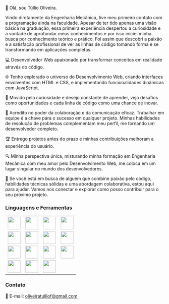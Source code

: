 👋 Olá, sou Túllio Oliveira. 

Vindo diretamente da Engenharia Mecânica, tive meu primeiro contato com a programação ainda na faculdade.
Apesar de ter tido apenas uma visão básica na graduação, essa primeira experiência despertou a curiosidade e a vontade de aprofundar meus conhecimentos e por isso iniciei minha busca por conhecimento teórico e prático.
Foi assim que descobri a paixão e a satisfação profissional de ver as linhas de código tomando forma e se transformando em aplicações completas.


💻 Desenvolvedor Web apaixonado por transformar conceitos em realidade através do código. 

🌐 Tenho explorado o universo do Desenvolvimento Web, criando interfaces envolventes com HTML e CSS, e implementando funcionalidades dinâmicas com JavaScript.

🚀 Movido pela curiosidade e desejo constante de aprender, vejo desafios como oportunidades e cada linha de código como uma chance de inovar.

🤝 Acredito no poder da colaboração e da comunicação eficaz. Trabalhar em equipe é a chave para o sucesso em qualquer projeto. Minhas habilidades de resolução de problemas complementam meu perfil, me tornando um desenvolvedor completo.

🏆 Entrego projetos antes do prazo e minhas contribuições melhoram a experiência do usuário.

🔍 Minha perspectiva única, misturando minha formação em Engenharia Mecânica com meu amor pelo Desenvolvimento Web, me coloca em um lugar singular no mundo dos desenvolvedores.

🤝 Se você está em busca de alguém que combine paixão pelo código, habilidades técnicas sólidas e uma abordagem colaborativa, estou aqui para ajudar. Vamos nos conectar e explorar como posso contribuir para o seu próximo projeto. 

### Linguagens e Ferramentas

<table>
  <tr>
    <td align="center"><img src="https://img.shields.io/badge/-JavaScript-F7DF1E?style=for-the-badge&logo=javascript&logoColor=black" height="40"></td>
    <td align="center"><img src="https://img.shields.io/badge/-React.js-61DAFB?style=for-the-badge&logo=react&logoColor=black" height="40"></td>
    <td align="center"><img src="https://img.shields.io/badge/-HTML5-E34F26?style=for-the-badge&logo=html5&logoColor=white" height="40"></td>
    <td align="center"><img src="https://img.shields.io/badge/-CSS3-1572B6?style=for-the-badge&logo=css3&logoColor=white" height="40"></td>
  </tr>
  <tr>
    <td align="center"><img src="https://img.shields.io/badge/-Styled%20Components-DB7093?style=for-the-badge&logo=styled-components&logoColor=white" height="40"></td>
    <td align="center"><img src="https://img.shields.io/badge/-Node.js-339933?style=for-the-badge&logo=node.js&logoColor=white" height="40"></td>
    <td align="center"><img src="https://img.shields.io/badge/-Prisma-2D3748?style=for-the-badge&logo=prisma&logoColor=white" height="40"></td>
    <td align="center"><img src="https://img.shields.io/badge/-Jest-C21325?style=for-the-badge&logo=jest&logoColor=white" height="40"></td>
  </tr>
  <tr>
    <td align="center"><img src="https://img.shields.io/badge/-TypeScript-007ACC?style=for-the-badge&logo=typescript&logoColor=white" height="40"></td>
    <td align="center"><img src="https://img.shields.io/badge/-MongoDB-47A248?style=for-the-badge&logo=mongodb&logoColor=white" height="40"></td>
    <td align="center"><img src="https://img.shields.io/badge/-PostgreSQL-336791?style=for-the-badge&logo=postgresql&logoColor=white" height="40"></td>
    <td align="center"><img src="https://img.shields.io/badge/-Git-F05032?style=for-the-badge&logo=git&logoColor=white" height="40"></td>
  </tr>
  <tr>
    <td align="center"><img src="https://img.shields.io/badge/-SASS-CC6699?style=for-the-badge&logo=sass&logoColor=white" height="40"></td>
    <td align="center"><img src="https://img.shields.io/badge/-Nest.js-E0234E?style=for-the-badge&logo=nestjs&logoColor=white" height="40"></td>
    <td align="center"><img src="https://img.shields.io/badge/-Visual%20Studio%20Code-007ACC?style=for-the-badge&logo=visual-studio-code&logoColor=white" height="40"></td>
  </tr>
</table>




### Contato

📧 E-mail: [oliveiratulliof@gmail.com](mailto:oliveiratulliof@gmail.com)


